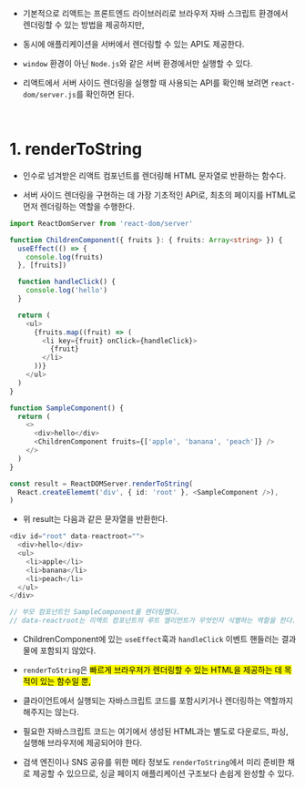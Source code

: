 - 기본적으로 리액트는 프론트엔드 라이브러리로 브라우저 자바 스크립트 환경에서 렌더링할 수 있는 방법을 제공하지만,

- 동시에 애플리케이션을 서버에서 렌더링할 수 있는 API도 제공한다.

- `window` 환경이 아닌 `Node.js`와 같은 서버 환경에서만 실행할 수 있다.

- 리액트에서 서버 사이드 렌더링을 실행할 때 사용되는 API를 확인해 보려면 `react-dom/server.js`를 확인하면 된다.
<br>

# 1. renderToString
- 인수로 넘겨받은 리액트 컴포넌트를 렌더링해 HTML 문자열로 반환하는 함수다.

- 서버 사이드 렌더링을 구현하는 데 가장 기초적인 API로, 최초의 페이지를 HTML로 먼저 렌더링하는 역할을 수행한다.

```typescript
import ReactDomServer from 'react-dom/server'

function ChildrenComponent({ fruits }: { fruits: Array<string> }) {
  useEffect(() => {
    console.log(fruits)
  }, [fruits])

  function handleClick() {
    console.log('hello')
  }

  return (
    <ul>
      {fruits.map((fruit) => (
        <li key={fruit} onClick={handleClick}>
          {fruit}
        </li>
      ))}
    </ul>
  )
}

function SampleComponent() {
  return (
    <>
      <div>hello</div>
      <ChildrenComponent fruits={['apple', 'banana', 'peach']} />
    </>
  )
}

const result = ReactDOMServer.renderToString(
  React.createElememt('div', { id: 'root' }, <SampleComponent />),
)
```

- 위 result는 다음과 같은 문자열을 반환한다.

```typescript
<div id="root" data-reactroot="">
  <div>hello</div>
  <ul>
    <li>apple</li>
    <li>banana</li>
    <li>peach</li>
  </ul>
</div>

// 부모 컴포넌트인 SampleComponent를 렌더링했다.
// data-reactroot는 리액트 컴포넌트의 루트 엘리먼트가 무엇인지 식별하는 역할을 한다.
```

- ChildrenComponent에 있는 `useEffect`훅과 `handleClick` 이벤트 핸들러는 결과물에 포함되지 않았다.
  
- `renderToString`은 <mark>빠르게 브라우저가 렌더링할 수 있는 HTML을 제공하는 데 목적이 있는 함수일 뿐,</mark>

- 클라이언트에서 실행되는 자바스크립트 코드를 포함시키거나 렌더링하는 역할까지 해주지는 않는다.

- 필요한 자바스크립트 코드는 여기에서 생성된 HTML과는 별도로 다운로드, 파싱, 실행해 브라우저에 제공되어야 한다.

- 검색 엔진이나 SNS 공유를 위한 메타 정보도 `renderToString`에서 미리 준비한 채로 제공할 수 있으므로, 싱글 페이지 애플리케이션 구조보다 손쉽게 완성할 수 있다.
